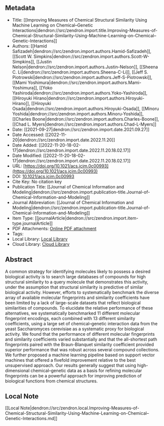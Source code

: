 ## Metadata

- Title: [[Improving Measures of Chemical Structural Similarity Using Machine Learning on Chemical–Genetic Interactions|dendron://src/zendron.import.title.Improving-Measures-of-Chemical-Structural-Similarity-Using-Machine-Learning-on-Chemical–Genetic-Interactions]]
- Authors: [[Hamid Safizadeh|dendron://src/zendron.import.authors.Hamid-Safizadeh]], [[Scott W. Simpkins|dendron://src/zendron.import.authors.Scott-W-Simpkins]], [[Justin Nelson|dendron://src/zendron.import.authors.Justin-Nelson]], [[Sheena C. Li|dendron://src/zendron.import.authors.Sheena-C-Li]], [[Jeff S. Piotrowski|dendron://src/zendron.import.authors.Jeff-S-Piotrowski]], [[Mami Yoshimura|dendron://src/zendron.import.authors.Mami-Yoshimura]], [[Yoko Yashiroda|dendron://src/zendron.import.authors.Yoko-Yashiroda]], [[Hiroyuki Hirano|dendron://src/zendron.import.authors.Hiroyuki-Hirano]], [[Hiroyuki Osada|dendron://src/zendron.import.authors.Hiroyuki-Osada]], [[Minoru Yoshida|dendron://src/zendron.import.authors.Minoru-Yoshida]], [[Charles Boone|dendron://src/zendron.import.authors.Charles-Boone]], [[Chad L. Myers|dendron://src/zendron.import.authors.Chad-L-Myers]]
- Date: [[2021-09-27|dendron://src/zendron.import.date.2021.09.27]]
- Date Accessed: [[2022-11-20|dendron://src/zendron.import.date.2022.11.20]]
- Date Added: [[2022-11-20-18-02-17|dendron://src/zendron.import.date.2022.11.20.18.02.17]]
- Date Modified: [[2022-11-20-18-02-17|dendron://src/zendron.import.date.2022.11.20.18.02.17]]
- URL: [https://doi.org/10.1021/acs.jcim.0c00993](https://doi.org/10.1021/acs.jcim.0c00993)
- DOI: [10.1021/acs.jcim.0c00993](http://doi.org/10.1021/acs.jcim.0c00993)
- Cite Key: No citation key
- Publication Title: [[Journal of Chemical Information and Modeling|dendron://src/zendron.import.publication-title.Journal-of-Chemical-Information-and-Modeling]]
- Journal Abbreviation: [[Journal of Chemical Information and Modeling|dendron://src/zendron.import.publication-title.Journal-of-Chemical-Information-and-Modeling]]
- Item Type: [[journalArticle|dendron://src/zendron.import.item-type.journalArticle]]
- PDF Attachments: [Online PDF attachment](https://www.zotero.org/groups/9025336/mjvolk3/items/9025336/attachment/NXTLLAJ9/reader)
- Tags: 
- Local Library: [Local Library](zotero://select/items/9025336)
- Cloud Library: [Cloud Library](https://www.zotero.org/groups/9025336/mjvolk3/library)

## Abstract
A common strategy for identifying molecules likely to possess a desired biological activity is to search large databases of compounds for high structural similarity to a query molecule that demonstrates this activity, under the assumption that structural similarity is predictive of similar biological activity. However, efforts to systematically benchmark the diverse array of available molecular fingerprints and similarity coefficients have been limited by a lack of large-scale datasets that reflect biological similarities of compounds. To elucidate the relative performance of these alternatives, we systematically benchmarked 11 different molecular fingerprint encodings, each combined with 13 different similarity coefficients, using a large set of chemical–genetic interaction data from the yeast Saccharomyces cerevisiae as a systematic proxy for biological activity. We found that the performance of different molecular fingerprints and similarity coefficients varied substantially and that the all-shortest path fingerprints paired with the Braun-Blanquet similarity coefficient provided superior performance that was robust across several compound collections. We further proposed a machine learning pipeline based on support vector machines that offered a fivefold improvement relative to the best unsupervised approach. Our results generally suggest that using high-dimensional chemical–genetic data as a basis for refining molecular fingerprints can be a powerful approach for improving prediction of biological functions from chemical structures.

## Local Note
[[Local Note|dendron://src/zendron.local.Improving-Measures-of-Chemical-Structural-Similarity-Using-Machine-Learning-on-Chemical–Genetic-Interactions.md]]
